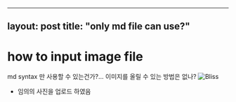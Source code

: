 ---
layout: post
title:  "only md file can use?"
--
# how to input image file 

md syntax 만 사용할 수 있는건가?...
이미지를 올릴 수 있는 방법은 없나?
![Bliss](https://github.com/user-attachments/assets/3739e2b6-e0a3-4c8b-ba1a-de2fe75e4747)
 - 임의의 사진을 업로드 하였음 
